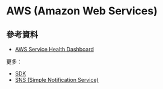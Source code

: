 # AWS (Amazon Web Services)

## 參考資料

  - [AWS Service Health Dashboard](https://status.aws.amazon.com/)

更多：

  - [SDK](aws-sdk.md)
  - [SNS (Simple Notification Service)](aws-sns.md)
